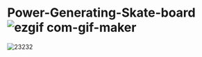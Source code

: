 # Power-Generating-Skate-board![ezgif com-gif-maker](https://user-images.githubusercontent.com/103555283/199858161-784beb51-b7e5-480a-add2-358da3711aae.gif)

![23232](https://user-images.githubusercontent.com/103555283/199858495-45606cb5-060e-4d4c-8090-927dd7cd8dbd.png)
